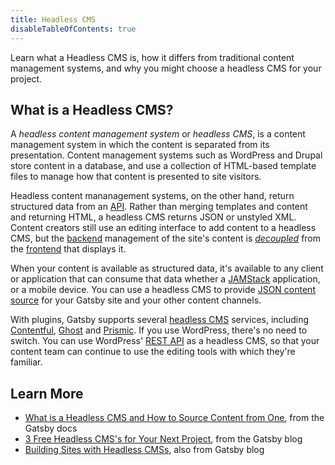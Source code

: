 ```yaml
---
title: Headless CMS
disableTableOfContents: true
---
```


Learn what a Headless CMS is, how it differs from traditional content management systems, and why you might choose a headless CMS for your project.

## What is a Headless CMS?

A _headless content management system_ or _headless CMS_, is a content management system in which the content is separated from its presentation. Content management systems such as WordPress and Drupal store content in a database, and use a collection of HTML-based template files to manage how that content is presented to site visitors.

Headless content mananagement systems, on the other hand, return structured data from an [API](/docs/glossary/#api). Rather than merging templates and content and returning HTML, a headless CMS returns JSON or unstyled XML. Content creators still use an editing interface to add content to a headless CMS, but the [backend](/docs/glossary#backend) management of the site's content is [_decoupled_](/docs/glossary#decoupled) from the [frontend](/docs/glossary#frontend) that displays it.

When your content is available as structured data, it's available to any client or application that can consume that data whether a [JAMStack](/docs/glossary/jamstack) application, or a mobile device. You can use a headless CMS to provide [JSON content source](/docs/sourcing-content-from-json-or-yaml/) for your Gatsby site and your other content channels.

With plugins, Gatsby supports several [headless CMS](/docs/headless-cms/) services, including [Contentful](https://www.contentful.com/), [Ghost](https://ghost.org/pricing/) and [Prismic](https://prismic.io/). If you use WordPress, there's no need to switch. You can use WordPress' [REST API](/docs/sourcing-from-wordpress/) as a headless CMS, so that your content team can continue to use the editing tools with which they're familiar.

## Learn More

- [What is a Headless CMS and How to Source Content from One](/docs/headless-cms/), from the Gatsby docs
- [3 Free Headless CMS's for Your Next Project](/blog/2019-10-15-free-headless-cms/), from the Gatsby blog
- [Building Sites with Headless CMSs](/blog/2018-2-3-sites-with-headless-cms/#reach-skip-nav), also from Gatsby blog
